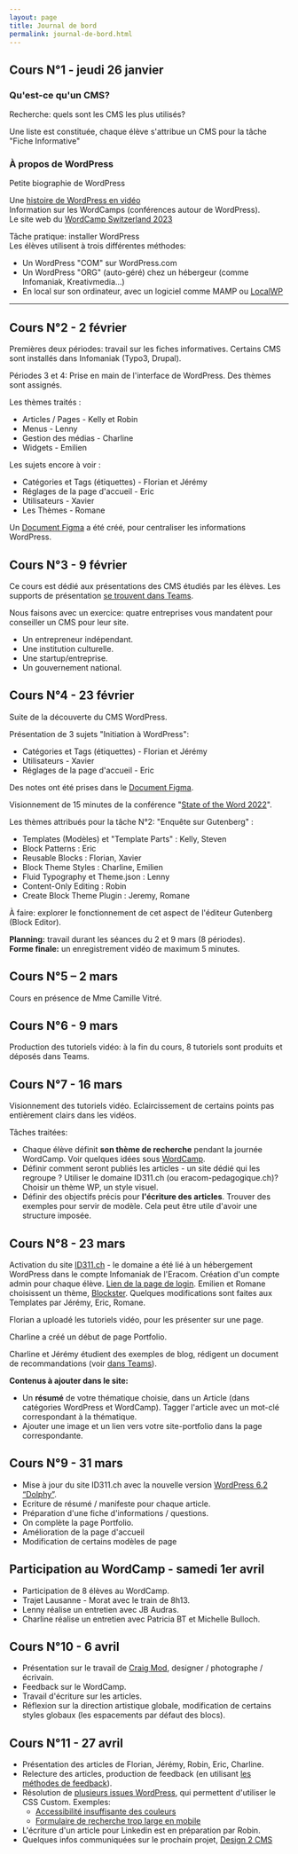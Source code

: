 ```yaml
---
layout: page
title: Journal de bord
permalink: journal-de-bord.html
---
```


## Cours N°1 - jeudi 26 janvier

### Qu'est-ce qu'un CMS?

Recherche: quels sont les CMS les plus utilisés?

Une liste est constituée, chaque élève s'attribue un CMS pour la tâche "Fiche Informative"

### À propos de WordPress

Petite biographie de WordPress

Une [histoire de WordPress en vidéo ](https://wordpress.tv/2013/07/31/siobhan-mckeown-wordpress-and-the-ten-year-itch-2/)  
Information sur les WordCamps (conférences autour de WordPress).  
Le site web du [WordCamp Switzerland 2023](https://switzerland.wordcamp.org/2023/)

Tâche pratique: installer WordPress  
Les élèves utilisent à trois différentes méthodes:

- Un WordPress "COM" sur WordPress.com
- Un WordPress "ORG" (auto-géré) chez un hébergeur (comme Infomaniak, Kreativmedia...)
- En local sur son ordinateur, avec un logiciel comme MAMP ou [LocalWP](https://localwp.com/)

---

## Cours N°2 - 2 février

Premières deux périodes: travail sur les fiches informatives. Certains CMS sont installés dans Infomaniak (Typo3, Drupal).

Périodes 3 et 4: Prise en main de l'interface de WordPress. Des thèmes sont assignés.

Les thèmes traités :

- Articles / Pages - Kelly et Robin
- Menus - Lenny
- Gestion des médias - Charline
- Widgets - Emilien

Les sujets encore à voir :

- Catégories et Tags (étiquettes) - Florian et Jérémy
- Réglages de la page d'accueil - Eric
- Utilisateurs - Xavier
- Les Thèmes - Romane

Un [Document Figma](https://www.figma.com/file/Ooezt7xUnewUG8v1OjJzRZ/Bases?t=lDOHoNXSBczP87QU-6) a été créé, pour centraliser les informations WordPress.

## Cours N°3 - 9 février

Ce cours est dédié aux présentations des CMS étudiés par les élèves. Les supports de présentation [se trouvent dans Teams](https://eduvaud.sharepoint.com/:f:/s/ERACOM_ID311_Teams/EjFM5_1zOf9OnKwJrC1lQcUBQ0ijr0Kg5JEb9bIb6Is_xA?e=9K6R15).

Nous faisons avec un exercice: quatre entreprises vous mandatent pour conseiller un CMS pour leur site.

- Un entrepreneur indépendant.
- Une institution culturelle.
- Une startup/entreprise.
- Un gouvernement national.

## Cours N°4 - 23 février

Suite de la découverte du CMS WordPress.

Présentation de 3 sujets "Initiation à WordPress":

- Catégories et Tags (étiquettes) - Florian et Jérémy
- Utilisateurs - Xavier
- Réglages de la page d'accueil - Eric

Des notes ont été prises dans le [Document Figma](https://www.figma.com/file/Ooezt7xUnewUG8v1OjJzRZ/Bases?t=lDOHoNXSBczP87QU-6).

Visionnement de 15 minutes de la conférence "[State of the Word 2022](https://wordpress.tv/2023/01/04/matt-mullenweg-state-of-the-word-2022/)". 

Les thèmes attribués pour la tâche N°2: "Enquête sur Gutenberg" :

- Templates (Modèles) et "Template Parts" : Kelly, Steven
- Block Patterns : Eric
- Reusable Blocks : Florian, Xavier
- Block Theme Styles : Charline, Emilien
- Fluid Typography et Theme.json : Lenny
- Content-Only Editing : Robin
- Create Block Theme Plugin : Jeremy, Romane

À faire: explorer le fonctionnement de cet aspect de l'éditeur Gutenberg (Block Editor).

**Planning:** travail durant les séances du 2 et 9 mars (8 périodes).  
**Forme finale:** un enregistrement vidéo de maximum 5 minutes.

## Cours N°5 – 2 mars

Cours en présence de Mme Camille Vitré.

## Cours N°6 - 9 mars

Production des tutoriels vidéo: à la fin du cours, 8 tutoriels sont produits et déposés dans Teams.

## Cours N°7 - 16 mars

Visionnement des tutoriels vidéo. Eclaircissement de certains points pas entièrement clairs dans les vidéos.

Tâches traitées:

- Chaque élève définit **son thème de recherche** pendant la journée WordCamp. Voir quelques idées sous [WordCamp](wordcamp.html).
- Définir comment seront publiés les articles - un site dédié qui les regroupe ? Utiliser le domaine ID311.ch (ou eracom-pedagogique.ch)? Choisir un thème WP, un style visuel.
- Définir des objectifs précis pour **l'écriture des articles**. Trouver des exemples pour servir de modèle. Cela peut être utile d'avoir une structure imposée.

## Cours N°8 - 23 mars

Activation du site [ID311.ch](https://id311.ch/) - le domaine a été lié à un hébergement WordPress dans le compte Infomaniak de l'Eracom. Création d'un compte admin pour chaque élève. [Lien de la page de login](https://id311.ch/wp-admin/). Emilien et Romane choisissent un thème, [Blockster](https://wordpress.org/themes/blockster/). Quelques modifications sont faites aux Templates par Jérémy, Eric, Romane.

Florian a uploadé les tutoriels vidéo, pour les présenter sur une page. 

Charline a créé un début de page Portfolio.

Charline et Jérémy étudient des exemples de blog, rédigent un document de recommandations (voir [dans Teams](https://eduvaud.sharepoint.com/:b:/s/ERACOM_ID311_Teams/EbNDb_cLl2FPtlLzOX3bIsUBRyuZvpVLgpis4D6uCjbxGQ?e=NVUjnn)).

**Contenus à ajouter dans le site:**
- Un **résumé** de votre thématique choisie, dans un Article (dans catégories WordPress et WordCamp). Tagger l'article avec un mot-clé correspondant à la thématique.
- Ajouter une image et un lien vers votre site-portfolio dans la page correspondante.

## Cours N°9 - 31 mars

- Mise à jour du site ID311.ch avec la nouvelle version [WordPress 6.2 “Dolphy”](https://wordpress.org/news/2023/03/dolphy/).
- Ecriture de résumé / manifeste pour chaque article.
- Préparation d'une fiche d'informations / questions.
- On complète la page Portfolio.
- Amélioration de la page d'accueil
- Modification de certains modèles de page


## Participation au WordCamp - samedi 1er avril

- Participation de 8 élèves au WordCamp.  
- Trajet Lausanne - Morat avec le train de 8h13.   
- Lenny réalise un entretien avec JB Audras.  
- Charline réalise un entretien avec Patricia BT et Michelle Bulloch.

## Cours N°10 - 6 avril

- Présentation sur le travail de [Craig Mod](https://craigmod.com/), designer / photographe / écrivain.
- Feedback sur le WordCamp.
- Travail d'écriture sur les articles.
- Réflexion sur la direction artistique globale, modification de certains styles globaux (les espacements par défaut des blocs).

## Cours N°11 - 27 avril

- Présentation des articles de Florian, Jérémy, Robin, Eric, Charline.
- Relecture des articles, production de feedback (en utilisant [les méthodes de feedback](https://cours-web.ch/feedback/)).
- Résolution de [plusieurs issues WordPress](https://github.com/eracom-ID311/site-wordpress-id311/issues), qui permettent d'utiliser le CSS Custom. Exemples:
  - [Accessibilité insuffisante des couleurs](https://github.com/eracom-ID311/site-wordpress-id311/issues/1)
  - [Formulaire de recherche trop large en mobile](https://github.com/eracom-ID311/site-wordpress-id311/issues/6)
- L'écriture d'un article pour Linkedin est en préparation par Robin.
- Quelques infos communiquées sur le prochain projet, [Design 2 CMS](https://eracom-id311.github.io/eedev4/design2cms.html)